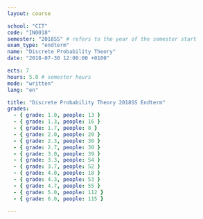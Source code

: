 ```yaml
---
layout: course

school: "CIT"
code: "IN0018"
semester: "2018SS" # refers to the year of the semester start
exam_type: "endterm"
name: "Discrete Probability Theory"
date: "2018-07-30 12:00:00 +0100"

ects: 7
hours: 5.0 # semester hours
mode: "written"
lang: "en"

title: "Discrete Probability Theory 2018SS Endterm"
grades:
  - { grade: 1.0, people: 13 }
  - { grade: 1.3, people: 16 }
  - { grade: 1.7, people: 8 }
  - { grade: 2.0, people: 20 }
  - { grade: 2.3, people: 30 }
  - { grade: 2.7, people: 30 }
  - { grade: 3.0, people: 39 }
  - { grade: 3.3, people: 54 }
  - { grade: 3.7, people: 52 }
  - { grade: 4.0, people: 18 }
  - { grade: 4.3, people: 53 }
  - { grade: 4.7, people: 55 }
  - { grade: 5.0, people: 112 }
  - { grade: 6.0, people: 115 }

---
```



